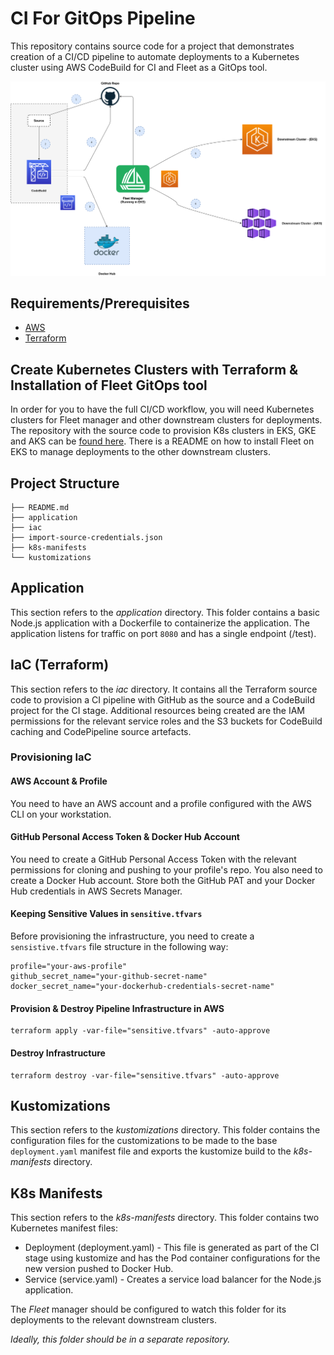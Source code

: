 # CI For GitOps Pipeline 
This repository contains source code for a project that demonstrates creation of a CI/CD pipeline to automate deployments to a Kubernetes cluster using AWS CodeBuild for CI and Fleet as a GitOps tool.

![CI/CD Diagram](gitops-diagram.png)

## Requirements/Prerequisites
- [AWS](https://aws.amazon.com/)
- [Terraform](https://www.terraform.io/)

## Create Kubernetes Clusters with Terraform & Installation of Fleet GitOps tool
In order for you to have the full CI/CD workflow, you will need Kubernetes clusters for Fleet manager and other downstream clusters for deployments. The repository with the source code to provision K8s clusters in EKS, GKE and AKS can be [found here](https://github.com/LukeMwila/fleet-multi-cluster-cd). There is a README on how to install Fleet on EKS to manage deployments to the other downstream clusters. 

## Project Structure
```
├── README.md
├── application
├── iac
├── import-source-credentials.json
├── k8s-manifests
└── kustomizations
```

## Application
This section refers to the *application* directory. This folder contains a basic Node.js application with a Dockerfile to containerize the application. The application listens for traffic on port `8080` and has a single endpoint (/test).

## IaC (Terraform)
This section refers to the *iac* directory. It contains all the Terraform source code to provision a CI pipeline with GitHub as the source and a CodeBuild project for the CI stage. Additional resources being created are the IAM permissions for the relevant service roles and the S3 buckets for CodeBuild caching and CodePipeline source artefacts. 

### Provisioning IaC

#### AWS Account & Profile
You need to have an AWS account and a profile configured with the AWS CLI on your workstation.

#### GitHub Personal Access Token & Docker Hub Account
You need to create a GitHub Personal Access Token with the relevant permissions for cloning and pushing to your profile's repo. You also need to create a Docker Hub account. 
Store both the GitHub PAT and your Docker Hub credentials in AWS Secrets Manager.

#### Keeping Sensitive Values in `sensitive.tfvars`

Before provisioning the infrastructure, you need to create a `sensistive.tfvars` file structure in the following way:
```
profile="your-aws-profile"
github_secret_name="your-github-secret-name"
docker_secret_name="your-dockerhub-credentials-secret-name"
```

#### Provision & Destroy Pipeline Infrastructure in AWS

```
terraform apply -var-file="sensitive.tfvars" -auto-approve
```

#### Destroy Infrastructure
```
terraform destroy -var-file="sensitive.tfvars" -auto-approve
```

## Kustomizations
This section refers to the *kustomizations* directory. This folder contains the configuration files for the customizations to be made to the base `deployment.yaml` manifest file and exports the kustomize build to the *k8s-manifests* directory. 

## K8s Manifests
This section refers to the *k8s-manifests* directory. This folder contains two Kubernetes manifest files:
* Deployment (deployment.yaml) - This file is generated as part of the CI stage using kustomize and has the Pod container configurations for the new version pushed to Docker Hub. 
* Service (service.yaml) - Creates a service load balancer for the Node.js application. 

The *Fleet* manager should be configured to watch this folder for its deployments to the relevant downstream clusters. 

*Ideally, this folder should be in a separate repository.*
